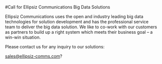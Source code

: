 #Call for Ellipsiz Communications Big Data SolutionsEllipsiz Communications uses the open and industry leading big data technologies for solution development and has the professional service team to deliver the big data solution. We like to co-work with our customers as partners to build up a right system which meets their business goal – a win-win situation.Please contact us for any inquiry to our solutions:sales@ellipsiz-comms.com?